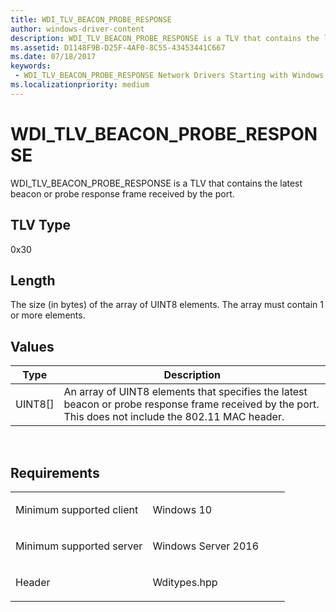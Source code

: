 ```yaml
---
title: WDI_TLV_BEACON_PROBE_RESPONSE
author: windows-driver-content
description: WDI_TLV_BEACON_PROBE_RESPONSE is a TLV that contains the latest beacon or probe response frame received by the port.
ms.assetid: D1148F9B-D25F-4AF0-8C55-43453441C667
ms.date: 07/18/2017 
keywords:
 - WDI_TLV_BEACON_PROBE_RESPONSE Network Drivers Starting with Windows Vista
ms.localizationpriority: medium
---
```


# WDI\_TLV\_BEACON\_PROBE\_RESPONSE


WDI\_TLV\_BEACON\_PROBE\_RESPONSE is a TLV that contains the latest beacon or probe response frame received by the port.

## TLV Type


0x30

## Length


The size (in bytes) of the array of UINT8 elements. The array must contain 1 or more elements.

## Values


| Type      | Description                                                                                                                                            |
|-----------|--------------------------------------------------------------------------------------------------------------------------------------------------------|
| UINT8\[\] | An array of UINT8 elements that specifies the latest beacon or probe response frame received by the port. This does not include the 802.11 MAC header. |

 

Requirements
------------

<table>
<colgroup>
<col width="50%" />
<col width="50%" />
</colgroup>
<tbody>
<tr class="odd">
<td><p>Minimum supported client</p></td>
<td><p>Windows 10</p></td>
</tr>
<tr class="even">
<td><p>Minimum supported server</p></td>
<td><p>Windows Server 2016</p></td>
</tr>
<tr class="odd">
<td><p>Header</p></td>
<td>Wditypes.hpp</td>
</tr>
</tbody>
</table>

 

 





